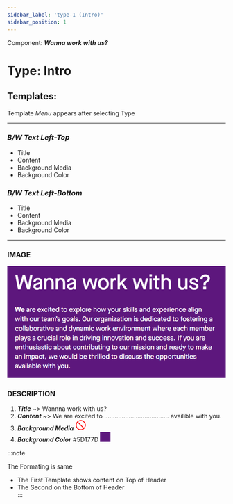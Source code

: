 ```yaml
---
sidebar_label: 'type-1 (Intro)'
sidebar_position: 1
---
```


 Component: ***Wanna work with us?***
# Type: **Intro**  
 
 ## Templates:  
 Template *Menu* appears after selecting Type
 ***  
### *B/W Text Left-Top*  
  * Title                
  * Content
  * Background Media      
  * Background Color  
   

### *B/W Text Left-Bottom*
  * Title
  * Content
  * Background Media
  * Background Color
***
### IMAGE  
![alt text](c1_t1_temp1.png)  

### DESCRIPTION 
 1) ***Title***  ~> Wannna work with us?   
 2) ***Content*** ~> We are excited to ..................................... availible with you.  
 3) ***Background Media*** ![alt text](image-1.png)  
 4) ***Background Color*** #5D177D ![alt text](image.png)  
   


:::note

The Formating is same
* The First Template shows content on Top of Header
* The Second on the Bottom of Header  
:::

 
